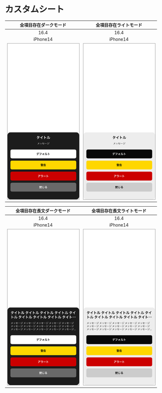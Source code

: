 # カスタムシート

|全項目存在ダークモード|全項目存在ライトモード|
|:---:|:---:|
|16.4|16.4|
|iPhone14|iPhone14|
|<img src='../ReferenceImages_64/カスタムシート/testSheetViewController_全項目存在_ダークモード_iPhone_16_4_390x844@3x.png' width='250' style='border: 1px solid #999' />|<img src='../ReferenceImages_64/カスタムシート/testSheetViewController_全項目存在_ライトモード_iPhone_16_4_390x844@3x.png' width='250' style='border: 1px solid #999' />|

|全項目存在長文ダークモード|全項目存在長文ライトモード|
|:---:|:---:|
|16.4|16.4|
|iPhone14|iPhone14|
|<img src='../ReferenceImages_64/カスタムシート/testSheetViewController_全項目存在_長文_ダークモード_iPhone_16_4_390x844@3x.png' width='250' style='border: 1px solid #999' />|<img src='../ReferenceImages_64/カスタムシート/testSheetViewController_全項目存在_長文_ライトモード_iPhone_16_4_390x844@3x.png' width='250' style='border: 1px solid #999' />|

